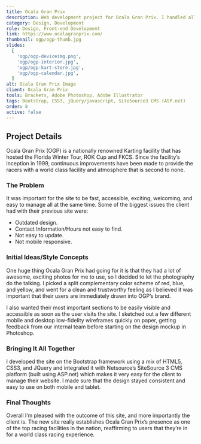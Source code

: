 ```yaml
---
title: Ocala Gran Prix
description: Web development project for Ocala Gran Prix. I handled all design and front-end development tasks using HTML5, Bootstrap, CSS3, jQuery/javascript, ProductCart E-commerce System.
category: Design, Development
role: Design, Front-end Development
link: https://www.ocalagranprix.com/
thumbnail: ogp/ogp-thumb.jpg
slides:
  [
    'ogp/ogp-deviceimg.png',
    'ogp/ogp-interior.jpg',
    'ogp/ogp-kart-store.jpg',
    'ogp/ogp-calendar.jpg',
  ]
alt: Ocala Gran Prix Image
client: Ocala Gran Prix
tools: Brackets, Adobe Photoshop, Adobe Illustrator
tags: Bootstrap, CSS3, jQuery/javascript, SiteSource3 CMS (ASP.net)
order: 8
active: false
---
```


## Project Details

Ocala Gran Prix (OGP) is a nationally renowned Karting facility that has hosted the Florida Winter Tour, ROK Cup and FKCS. Since the facility’s inception in 1999, continuous improvements have been made to provide the racers with a world class facility and atmosphere that is second to none.

### The Problem

It was important for the site to be fast, accessible, exciting, welcoming, and easy to manage all at the same time. Some of the biggest issues the client had with their previous site were:

- Outdated design.
- Contact Information/Hours not easy to find.
- Not easy to update.
- Not mobile responsive.

### Initial Ideas/Style Concepts

One huge thing Ocala Gran Prix had going for it is that they had a lot of awesome, exciting photos for me to use, so I decided to let the photography do the talking. I picked a split complementary color scheme of red, blue, and yellow, and went for a clean and trustworthy feeling as I believed it was important that their users are immediately drawn into OGP’s brand.

I also wanted their most important sections to be easily visible and accessible as soon as the user visits the site. I sketched out a few different mobile and desktop low-fidelity wireframes quickly on paper, getting feedback from our internal team before starting on the design mockup in Photoshop.

### Bringing It All Together

I developed the site on the Bootstrap framework using a mix of HTML5, CSS3, and JQuery and integrated it with Netsource’s SiteSource 3 CMS platform (built using ASP.net) which makes it very easy for the client to manage their website. I made sure that the design stayed consistent and easy to use on both mobile and tablet.

### Final Thoughts

Overall I’m pleased with the outcome of this site, and more importantly the client is. The new site really establishes Ocala Gran Prix’s presence as one of the top racing facilities in the nation, reaffirming to users that they’re in for a world class racing experience.
